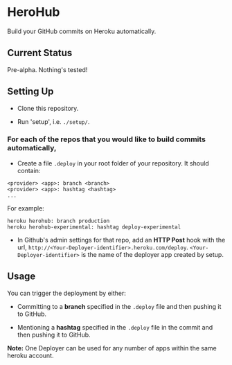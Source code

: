 # HeroHub
Build your GitHub commits on Heroku automatically.

## Current Status
Pre-alpha. Nothing's tested!

## Setting Up

* Clone this repository.

* Run 'setup', i.e. `./setup/`.

### For each of the repos that you would like to build commits automatically,
* Create a file `.deploy` in your root folder of your repository.
It should contain:

```
<provider> <app>: branch <branch>
<provider> <app>: hashtag <hashtag>
...
```

For example:

```
heroku herohub: branch production
heroku herohub-experimental: hashtag deploy-experimental
```

* In Github's admin settings for that repo, add an **HTTP Post** hook with the url, `http://<Your-Deployer-identifier>.heroku.com/deploy`. `<Your-Deployer-identifier>` is the name of the deployer app created by setup.

## Usage
You can trigger the deployment by either:

* Committing to a **branch** specified in the `.deploy` file and then pushing it to GitHub. 

* Mentioning a **hashtag** specified in the `.deploy` file in the commit and then pushing it to GitHub.


**Note:** One Deployer can be used for any number of apps within the same heroku account.